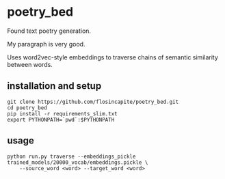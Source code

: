 # poetry_bed

Found text poetry generation.

My paragraph is very good.

Uses word2vec-style embeddings to traverse chains of semantic similarity between words.

## installation and setup

```
git clone https://github.com/flosincapite/poetry_bed.git
cd poetry_bed
pip install -r requirements_slim.txt
export PYTHONPATH=`pwd`:$PYTHONPATH
```

## usage

```
python run.py traverse --embeddings_pickle trained_models/20000_vocab/embeddings.pickle \
    --source_word <word> --target_word <word>
```
